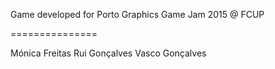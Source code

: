 Game developed for Porto Graphics Game Jam 2015 @ FCUP

===============

Mónica Freitas
Rui Gonçalves
Vasco Gonçalves
